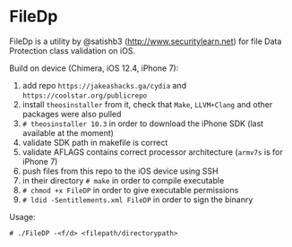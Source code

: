 # FileDp

FileDp is a utility by @satishb3 (http://www.securitylearn.net) for file Data Protection class validation on iOS. 

Build on device (Chimera, iOS 12.4, iPhone 7):
1. add repo `https://jakeashacks.ga/cydia` and `https://coolstar.org/publicrepo`
2. install `theosinstaller` from it, check that `Make`, `LLVM+Clang` and other packages were also pulled
3. `# theosinstaller 10.3` in order to download the iPhone SDK (last available at the moment)
4. validate SDK path in makefile is correct
5. validate AFLAGS contains correct processor architecture (`armv7s` is for iPhone 7)
6. push files from this repo to the iOS device using SSH
7. in their directory `# make` in order to compile executable
8. `# chmod +x FileDP` in order to give executable permissions
9. `# ldid -Sentitlements.xml FileDP` in order to sign the binanry

Usage:
```
# ./FileDP -<f/d> <filepath/directorypath>
```

